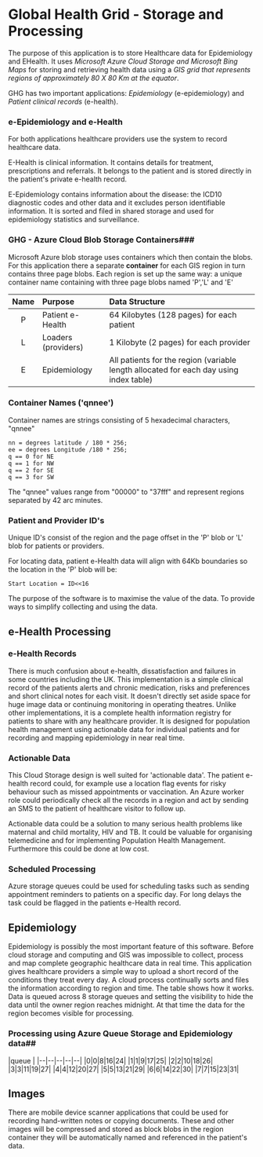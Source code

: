 # Global Health Grid - Storage and Processing #

The purpose of this application is to store Healthcare data for Epidemiology and EHealth. It uses *Microsoft Azure Cloud Storage and Microsoft Bing Maps* for storing and retrieving health data using a *GIS grid that represents regions of approximately 80 X 80 Km at the equator*.

GHG has two important applications: *Epidemiology* (e-epidemiology) and *Patient clinical records* (e-health).

### e-Epidemiology and e-Health ###
 
For both applications healthcare providers use the system to record healthcare data.

E-Health is clinical information. It contains details for treatment, prescriptions and referrals. It belongs to the patient and is stored directly in the patient's private e-health record.

E-Epidemiology contains information about the disease: the ICD10 diagnostic codes and other data and it excludes person identifiable information. It is sorted and filed in shared storage and used for epidemiology statistics and surveillance.

   
### GHG - Azure Cloud Blob Storage Containers###

Microsoft Azure blob storage uses containers which then contain the blobs. For this application there a separate **container** for each GIS region in turn contains three page blobs. Each region is set up the same way: a unique container name containing with three page blobs named 'P','L' and 'E'

Name|Purpose|Data Structure
:--:|:------------------------------|:------------------------|
P | Patient e-Health|64 Kilobytes (128 pages) for each patient
L | Loaders (providers)| 1 Kilobyte (2 pages) for each provider
E | Epidemiology|All patients for the region (variable length allocated for each day using index table)


### Container Names ('qnnee') ### 

Container names are strings consisting of 5 hexadecimal characters, "qnnee"

    nn = degrees latitude / 180 * 256;
    ee = degrees Longitude /180 * 256;
    q == 0 for NE
    q == 1 for NW
    q == 2 for SE
    q == 3 for SW

The "qnnee" values range from "00000" to "37fff" and represent regions separated by 42 arc minutes.

### Patient and Provider ID's ##

Unique ID's consist of the region and the page offset in the 'P' blob or 'L' blob for patients or providers.

For locating data, patient e-Health data will align with 64Kb boundaries so the location in the 'P' blob will be: 


    Start Location = ID<<16



The purpose of the software is to maximise the value of the data. To provide ways to simplify collecting and using the data.

## e-Health Processing ## 
 
### e-Health Records ##
There is much confusion about e-health, dissatisfaction and failures in some countries including the UK. This implementation is a simple clinical record of the patients alerts and chronic medication, risks and preferences and short clinical notes for each visit. It doesn't directly set aside space for huge image data or continuing monitoring in operating theatres. Unlike other implementations, it is a complete health information registry for patients to share with any healthcare provider. It is designed for population health management using actionable data for individual patients and for recording and mapping epidemiology in near real time.

### Actionable Data ##
This Cloud Storage design is well suited for 'actionable data'. The patient e-health record could, for example use a location flag events for risky behaviour such as missed appointments or vaccination. An Azure worker role could periodically check all the records in a region and act by sending an SMS to the patient of healthcare visitor to follow up.

Actionable data could be a solution to many serious health problems like maternal and child mortality, HIV and TB. It could be valuable for organising telemedicine and for implementing Population Health Management. Furthermore this could be done at low cost.

### Scheduled Processing ## 
Azure storage queues could be used for scheduling tasks such as sending appointment reminders to patients on a specific day. For long delays the task could be flagged in the patients e-Health record.

## Epidemiology ## 
Epidemiology is possibly the most important feature of this software. Before cloud storage and computing and GIS was impossible to collect, process and map complete geographic healthcare data in real time.
This application gives healthcare providers a simple way to upload a short record of the conditions they treat every day. A cloud process continually sorts and files the information according to region and time.
The table shows how it works. Data is queued across 8 storage queues and setting the visibility to hide the data until the owner region reaches midnight. At that time the data for the region becomes visible for processing.  

### Processing using Azure Queue Storage and Epidemiology data##

|queue |
|--|--|--|--|--|
|0|0|8|16|24|
|1|1|9|17|25|
|2|2|10|18|26|
|3|3|11|19|27|
|4|4|12|20|27|
|5|5|13|21|29|
|6|6|14|22|30|
|7|7|15|23|31|

## Images ##

There are mobile device scanner applications that could be used for recording hand-written notes or copying documents. These and other images will be compressed and stored as block blobs in the region container they will be automatically named and referenced in the patient's data.
